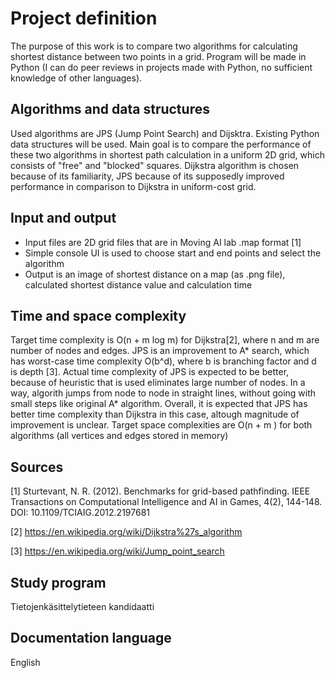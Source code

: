 # Project definition
The purpose of this work is to compare two algorithms for calculating shortest distance between two points in a grid. Program will be made in Python (I can do peer reviews in projects made with Python, no sufficient knowledge of other languages).

## Algorithms and data structures
Used algorithms are JPS (Jump Point Search) and Dijsktra. Existing Python data structures will be used. Main goal is to compare the performance of these two algorithms in shortest path calculation in a uniform 2D grid, which consists of "free" and "blocked" squares. Dijkstra algorithm is chosen because of its familiarity, JPS because of its supposedly improved performance in comparison to Dijkstra in uniform-cost grid.

## Input and output
* Input files are 2D grid files that are in Moving AI lab .map format [1]
* Simple console UI is used to choose start and end points and select the algorithm
* Output is an image of shortest distance on a map (as .png file), calculated shortest distance value and calculation time

## Time and space complexity
Target time complexity is O(n + m log m) for Dijkstra[2], where n and m are number of nodes and edges. JPS is an improvement to A* search, which has worst-case time complexity O(b^d), where b is branching factor and d is depth [3]. Actual time complexity of JPS is expected to be better, because of heuristic that is used eliminates large number of nodes. In a way, algorith jumps from node to node in straight lines, without going with small steps like original A* algorithm. Overall, it is expected that JPS has better time complexity than Dijkstra in this case, altough magnitude of improvement is unclear.
Target space complexities are O(n + m ) for both algorithms (all vertices and edges stored in memory)

## Sources
[1] Sturtevant, N. R. (2012). Benchmarks for grid-based pathfinding. IEEE Transactions on Computational Intelligence and AI in Games, 4(2), 144-148. DOI: 10.1109/TCIAIG.2012.2197681

[2] https://en.wikipedia.org/wiki/Dijkstra%27s_algorithm

[3] https://en.wikipedia.org/wiki/Jump_point_search


## Study program
Tietojenkäsittelytieteen kandidaatti

## Documentation language
English

